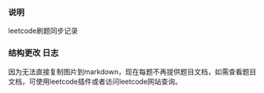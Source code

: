 ### 说明

leetcode刷题同步记录

### 结构更改 日志
因为无法直接复制图片到markdown，现在每题不再提供题目文档，如需查看题目文档，可使用leetcode插件或者访问leetcode网站查询。
